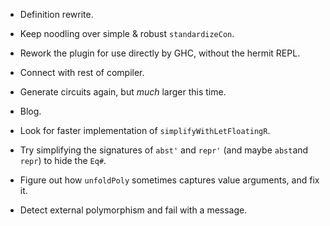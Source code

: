 
*   Definition rewrite.
*   Keep noodling over simple & robust `standardizeCon`.
*   Rework the plugin for use directly by GHC, without the hermit REPL.
*   Connect with rest of compiler.
*   Generate circuits again, but *much* larger this time.
*   Blog.


*   Look for faster implementation of `simplifyWithLetFloatingR`.
*   Try simplifying the signatures of `abst'` and `repr'` (and maybe `abst`and `repr`) to hide the `Eq#`.
*   Figure out how `unfoldPoly` sometimes captures value arguments, and fix it.
*   Detect external polymorphism and fail with a message.




